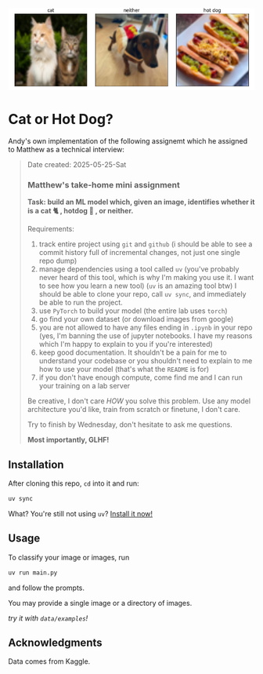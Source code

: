 ![Output Image](output.png)

# Cat or Hot Dog?

Andy's own implementation of the following assignemt which he assigned to Matthew as a technical interview:

> Date created: 2025-05-25-Sat
>
> ### Matthew's take-home mini assignment
>
> **Task: build an ML model which, given an image, identifies whether it is a cat 🐈 , hotdog 🌭 , or neither.**
>
> Requirements:
>
> 1. track entire project using `git` and `github` (i should be able to see a commit history full of incremental changes, not just one single repo dump)
> 2. manage dependencies using a tool called `uv` (you've probably never heard of this tool, which is why I'm making you use it. I want to see how you learn a new tool) (`uv` is an amazing tool btw) I should be able to clone your repo, call `uv sync`, and immediately be able to run the project.
> 3. use `PyTorch` to build your model (the entire lab uses `torch`)
> 4. go find your own dataset (or download images from google)
> 5. you are not allowed to have any files ending in `.ipynb` in your repo (yes, I'm banning the use of jupyter notebooks. I have my reasons which I'm happy to explain to you if you're interested)
> 6. keep good documentation. It shouldn't be a pain for me to understand your codebase or you shouldn't need to explain to me how to use your model (that's what the `README` is for)
> 7. if you don't have enough compute, come find me and I can run your training on a lab server
>
> Be creative, I don't care *HOW* you solve this problem. Use any model architecture you'd like, train from scratch or finetune, I don't care.
>
> Try to finish by Wednesday, don't hesitate to ask me questions.
>
> **Most importantly, GLHF!**

## Installation

After cloning this repo, `cd` into it and run:

```sh
uv sync
```

What? You're still not using `uv`? [Install it now!](https://docs.astral.sh/uv/)

## Usage

To classify your image or images, run

```sh
uv run main.py
```

and follow the prompts.

You may provide a single image or a directory of images.

*try it with `data/examples`!*

## Acknowledgments

Data comes from Kaggle.
